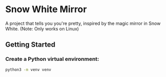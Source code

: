 # Snow White Mirror

A project that tells you you're pretty, inspired by the magic mirror in Snow White. (Note: Only works on Linux)

## Getting Started

### Create a Python virtual environment:

```bash
python3 -m venv venv

